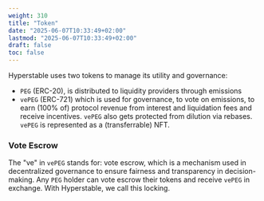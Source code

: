 ```yaml
---
weight: 310
title: "Token"
date: "2025-06-07T10:33:49+02:00"
lastmod: "2025-06-07T10:33:49+02:00"
draft: false
toc: false
---
```


Hyperstable uses two tokens to manage its utility and governance:

- `PEG` (ERC-20), is distributed to liquidity providers through emissions
- `vePEG` (ERC-721) which is used for governance, to vote on emissions, to earn (100% of) protocol revenue from interest and liquidation fees and receive incentives. `vePEG` also gets protected from dilution via rebases.  `vePEG` is represented as a (transferrable) NFT.

### Vote Escrow

The "ve" in `vePEG` stands for: vote escrow, which is a mechanism used in decentralized governance to ensure fairness and transparency in decision-making. Any `PEG` holder can vote escrow their tokens and receive `vePEG` in exchange. With Hyperstable, we call this locking.
